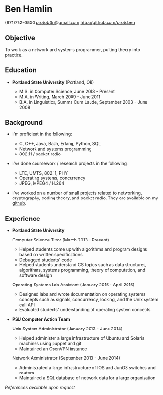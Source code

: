 Ben Hamlin
==========

(971)732-6850
<protob3n@gmail.com>
<http://github.com/protoben>


Objective
---------

To work as a network and systems programmer, putting theory into practice.


Education
---------

*   **Portland State University** (Portland, OR)

    + M.S. in Computer Science, June 2013 - Present
    + M.A. in Writing, March 2009 - June 2011
    + B.A. in Linguistics, Summa Cum Laude, September 2003 - June 2008


Background
-----------

* I'm proficient in the following:
    + C, C++, Java, Bash, Erlang, Python, SQL
    + Network and systems programming
    + 802.11 / packet radio

* I've done coursework / research projects in the following:
    + LTE, UMTS, 802.11, PHY
    + Operating systems, concurrency
    + JPEG, MPEG4 / H.264

* I've worked on a number of small projects related to networking, cryptography,
  coding theory, and packet radio. They are available on my
  [github](http://github.com/protoben).


Experience
----------

*   **Portland State University**

    Computer Science Tutor (March 2013 - Present)

    + Helped students come up with algorithms and program designs based on
      written specifications
    + Debugged students' code
    + Helped students understand CS topics such as data structures, algorithms,
      systems programming, theory of computation, and software design

    Operating Systems Lab Assistant (January 2015 - April 2015)

    + Designed labs and wrote documentation on operating systems concepts
      such as signals, concurrency, locking, and the Unix system call API
    + Evaluated students' understanding of operating system concepts


*   **PSU Computer Action Team**

    Unix System Administrator (January 2013 - June 2014)

    + Helped administer a large infrastructure of Ubuntu and Solaris machines
      using puppet and git
    + Maintained an OpenVPN instance

    Network Administrator (September 2013 - June 2014)

    + Administrated a large infrastructure of IOS and JunOS switches and routers
    + Maintained a SQL database of network data for a large organization

*References available upon request*
